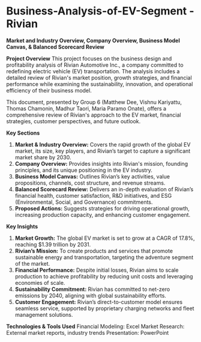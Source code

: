 # Business-Analysis-of-EV-Segment - Rivian

**Market and Industry Overview, Company Overview, Business Model Canvas, &amp; Balanced Scorecard Review**

**Project Overview**
This project focuses on the business design and profitability analysis of Rivian Automotive Inc., a company committed to redefining electric vehicle (EV) transportation. The analysis includes a detailed review of Rivian's market position, growth strategies, and financial performance while examining the sustainability, innovation, and operational efficiency of their business model.

This document, presented by Group 6 (Matthew Dee, Vishnu Kariyattu, Thomas Chamonin, Madhur Taori, Maria Paramo Onate), offers a comprehensive review of Rivian's approach to the EV market, financial strategies, customer perspectives, and future outlook.

**Key Sections**
1. **Market & Industry Overview:** Covers the rapid growth of the global EV market, its size, key players, and Rivian’s target to capture a significant market share by 2030.
2. **Company Overview:** Provides insights into Rivian's mission, founding principles, and its unique positioning in the EV industry.
3. **Business Model Canvas:** Outlines Rivian’s key activities, value propositions, channels, cost structure, and revenue streams.
4. **Balanced Scorecard Review:** Delivers an in-depth evaluation of Rivian’s financial health, customer satisfaction, R&D initiatives, and ESG (Environmental, Social, and Governance) commitments.
5. **Proposed Actions:** Suggests strategies for driving operational growth, increasing production capacity, and enhancing customer engagement.

**Key Insights**
1. **Market Growth:** The global EV market is set to grow at a CAGR of 17.8%, reaching $1.39 trillion by 2031.
2. **Rivian’s Mission:** To create products and services that promote sustainable energy and transportation, targeting the adventure segment of the market.
3. **Financial Performance:** Despite initial losses, Rivian aims to scale production to achieve profitability by reducing unit costs and leveraging economies of scale.
4. **Sustainability Commitment:** Rivian has committed to net-zero emissions by 2040, aligning with global sustainability efforts.
5. **Customer Engagement:** Rivian’s direct-to-customer model ensures seamless service, supported by proprietary charging networks and fleet management solutions.

**Technologies & Tools Used**
Financial Modeling: Excel
Market Research: External market reports, industry trends
Presentation: PowerPoint
